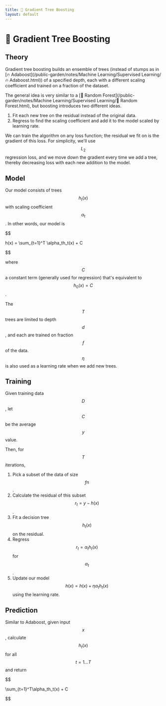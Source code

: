 ```yaml
---
title: 🎍 Gradient Tree Boosting
layout: default
---
```


# 🎍 Gradient Tree Boosting

## Theory
Gradient tree boosting builds an ensemble of trees (instead of stumps as in [🔥 Adaboost](/public-garden/notes/Machine Learning/Supervised Learning/🔥 Adaboost.html)) of a specified depth, each with a different scaling coefficient and trained on a fraction of the dataset.

The general idea is very similar to a [🌲 Random Forest](/public-garden/notes/Machine Learning/Supervised Learning/🌲 Random Forest.html), but boosting introduces two different ideas.
1.  Fit each new tree on the residual instead of the original data.
2.  Regress to find the scaling coefficient and add it to the model scaled by learning rate.

We can train the algorithm on any loss function; the residual we fit on is the gradient of this loss. For simplicity, we'll use $$L_2$$ regression loss, and we move down the gradient every time we add a tree, thereby decreasing loss with each new addition to the model.

## Model
Our model consists of trees $$h_t(x)$$ with scaling coefficient $$\alpha_t$$. In other words, our model is 

$$

h(x) = \sum_{t=1}^T \alpha_th_t(x) + C

$$

where $$C$$ a constant term (generally used for regression) that's equivalent to $$h_0(x) = C$$.

The $$T$$ trees are limited to depth $$d$$, and each are trained on fraction $$f$$ of the data. $$\eta$$ is also used as a learning rate when we add new trees.

## Training
Given training data $$D$$, let $$C$$ be the average $$y$$ value.

Then, for $$T$$ iterations,
1. Pick a subset of the data of size $$fn$$.
2. Calculate the residual of this subset $$r_t = y - h(x)$$.
3. Fit a decision tree $$h_t(x)$$ on the residual.
4. Regress $$r_t = \alpha_th_t(x)$$ for $$\alpha_t$$.
5. Update our model $$h(x) = h(x) + \eta \alpha_t h_t(x)$$ using the learning rate.

## Prediction
Similar to Adaboost, given input $$x$$, calculate $$h_t(x)$$ for all $$t = 1\ldots T$$ and return 

$$

\sum_{t=1}^T\alpha_th_t(x) + C

$$

